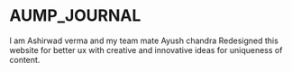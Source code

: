 # AUMP_JOURNAL
I am Ashirwad verma and my team mate Ayush chandra Redesigned this website for better ux  with creative and innovative ideas for uniqueness of content.
